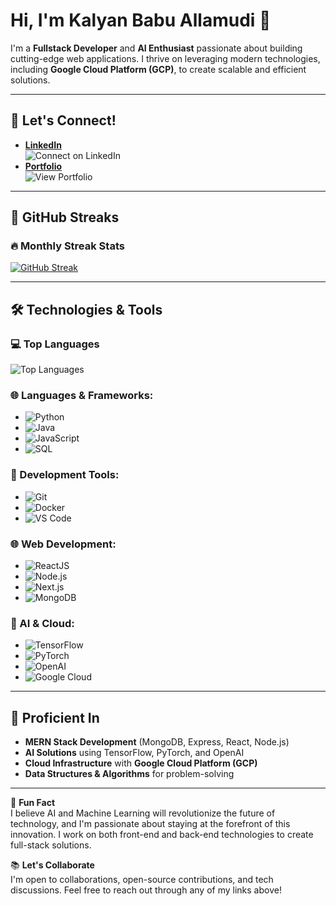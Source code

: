 # Hi, I'm Kalyan Babu Allamudi 👋

I'm a **Fullstack Developer** and **AI Enthusiast** passionate about building cutting-edge web applications. I thrive on leveraging modern technologies, including **Google Cloud Platform (GCP)**, to create scalable and efficient solutions.

---

## 🚀 Let's Connect!  
- **[LinkedIn](https://www.linkedin.com/in/kalyanbabu-allamudi)**  
  ![Connect on LinkedIn](https://img.shields.io/badge/-Connect%20on%20LinkedIn-blue?style=flat&logo=linkedin&logoColor=white)
- **[Portfolio](https://kalyanbabu.vercel.app/)**  
  ![View Portfolio](https://img.shields.io/badge/-View%20Portfolio-ff6f61?style=flat&logo=google-chrome&logoColor=white)

---

## 🌟 GitHub Streaks

### 🔥 Monthly Streak Stats  
[![GitHub Streak](https://github-readme-streak-stats.herokuapp.com?user=Kalyanbabuallamudi)](https://git.io/streak-stats)


---

## 🛠️ Technologies & Tools

### 💻 Top Languages  
![Top Languages](https://github-readme-stats.vercel.app/api/top-langs/?username=Kalyanbabuallamudi&layout=compact&theme=radical)

### 🌐 Languages & Frameworks:  
- ![Python](https://img.shields.io/badge/Python-3776AB?style=for-the-badge&logo=python&logoColor=white)
- ![Java](https://img.shields.io/badge/Java-007396?style=for-the-badge&logo=java&logoColor=white)
- ![JavaScript](https://img.shields.io/badge/JavaScript-F7DF1E?style=for-the-badge&logo=javascript&logoColor=black)
- ![SQL](https://img.shields.io/badge/SQL-4479A1?style=for-the-badge&logo=sql&logoColor=white)

### 🧰 Development Tools:
- ![Git](https://img.shields.io/badge/Git-F05032?style=for-the-badge&logo=git&logoColor=white)
- ![Docker](https://img.shields.io/badge/Docker-0db7ed?style=for-the-badge&logo=docker&logoColor=white)
- ![VS Code](https://img.shields.io/badge/VS_Code-007ACC?style=for-the-badge&logo=visual-studio-code&logoColor=white)

### 🌐 Web Development:
- ![ReactJS](https://img.shields.io/badge/ReactJS-61DAFB?style=for-the-badge&logo=react&logoColor=black)
- ![Node.js](https://img.shields.io/badge/Node.js-339933?style=for-the-badge&logo=node.js&logoColor=white)
- ![Next.js](https://img.shields.io/badge/Next.js-000000?style=for-the-badge&logo=next.js&logoColor=white)
- ![MongoDB](https://img.shields.io/badge/MongoDB-47A248?style=for-the-badge&logo=mongodb&logoColor=white)

### 🤖 AI & Cloud:
- ![TensorFlow](https://img.shields.io/badge/TensorFlow-FF6F00?style=for-the-badge&logo=tensorflow&logoColor=white)
- ![PyTorch](https://img.shields.io/badge/PyTorch-EE4C2C?style=for-the-badge&logo=pytorch&logoColor=white)
- ![OpenAI](https://img.shields.io/badge/OpenAI-000000?style=for-the-badge&logo=openai&logoColor=white)
- ![Google Cloud](https://img.shields.io/badge/Google_Cloud-4285F4?style=for-the-badge&logo=google-cloud&logoColor=white)

---

## 🌱 Proficient In

- **MERN Stack Development** (MongoDB, Express, React, Node.js)
- **AI Solutions** using TensorFlow, PyTorch, and OpenAI
- **Cloud Infrastructure** with **Google Cloud Platform (GCP)**
- **Data Structures & Algorithms** for problem-solving

---

🎯 **Fun Fact**  
I believe AI and Machine Learning will revolutionize the future of technology, and I'm passionate about staying at the forefront of this innovation. I work on both front-end and back-end technologies to create full-stack solutions.

📚 **Let's Collaborate**  
I'm open to collaborations, open-source contributions, and tech discussions. Feel free to reach out through any of my links above!
